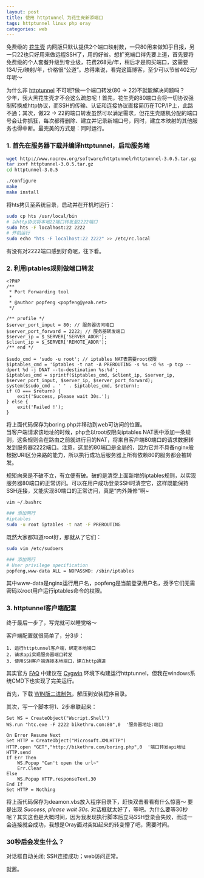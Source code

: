 ```yaml
---
layout: post
title: 使用 httptunnel 为花生壳新添端口
tags: httptunnel linux php oray
categories: web
---
```


免费级的 [花生壳][1] 内网版只默认提供2个端口映射数，一只80用来做知乎日报，另一只22也只好用来做远程SSH了，用的好省。想扩充端口得先要上道，首先要将免费级的个人套餐升级到专业级，花费268元/年，稍后才是购买端口，这需要134/元/映射/年，价格很“公道”。总得来说，看完这篇博客，至少可以节省402元/年呢～

<!--more-->

为什么非 [httptunnel][2] 不可呢?做一个端口转发(80 -> 22)不就能解决问题吗？  
少年，我大黑花生壳才不会这么疏忽呢！首先，花生壳的80端口会将一切协议强制转换成http协议，而SSH的传输、认证和连接协议直接简历在TCP/IP上，此路不通；其次，做22 -> 22的端口转发虽然可以满足需求，但花生壳随机分配的端口号会让你抓狂，每次都得删除、建立并记录新端口号，同时，建立本映射的其他服务也得中断。最完美的方式是：同时运行。

### 1. 首先在服务器下载并编译httptunnel，启动服务端
```sh
wget http://www.nocrew.org/software/httptunnel/httptunnel-3.0.5.tar.gz
tar zxvf httptunnel-3.0.5.tar.gz
cd httptunnel-3.0.5

./configure
make
make install
```
将hts拷贝至系统目录，启动并在开机时运行：  

```sh
sudo cp hts /usr/local/bin
# 以http协议将本地22端口转发至2222端口
sudo hts -F localhost:22 2222
# 开机运行
sudo echo "hts -F localhost:22 2222" >> /etc/rc.local
```
有没有对2222端口感到好奇呢，往下看。

### 2. 利用iptables规则做端口转发
```php5
<?PHP
/**
 * Port Forwarding tool
 *
 * @author popfeng <popfeng@yeah.net>
 */

/** profile */
$server_port_input = 80; // 服务器访问端口
$server_port_forward = 2222; // 服务器转发端口
$server_ip = $_SERVER['SERVER_ADDR'];
$client_ip = $_SERVER['REMOTE_ADDR'];
/** end */

$sudo_cmd = 'sudo -u root'; // iptables NAT表需要root权限
$iptables_cmd = 'iptables -t nat -A PREROUTING -s %s -d %s -p tcp --dport %d -j DNAT --to-destination %s:%d';
$iptables_cmd = sprintf($iptables_cmd, $client_ip, $server_ip, $server_port_input, $server_ip, $server_port_forward);
system($sudo_cmd . ' ' . $iptables_cmd, $return);
if (0 === $return) {
    exit('Success, please wait 30s.');
} else {
    exit('Failed !');
}
```
将上面代码保存为boring.php并移动到web可访问的位置。  
当客户端请求该地址的时候，php会以root权限向iptables NAT表中添加一条规则，这条规则会在路由之前就进行目的NAT，将来自客户端80端口的请求数据转发到服务器2222端口。注意，这里的80端口是全局的，因为它并不具备nginx般根据URI区分来路的能力，所以执行成功后服务器上所有依赖80的服务都会被转发。  

规矩向来是不破不立，有立便有破。破的是清空上面新增的iptables规则，以实现服务器80端口的正常访问。可以在用户成功登录SSH时清空它，这样既能保持SSH连接，又能实现80端口的正常访问，真是“内外兼修”啊~

```sh
vim ~/.bashrc

### 添加两行
#iptables
sudo -u root iptables -t nat -F PREROUTING
```

既然大家都知道root好，那就从了它们：

```sh
sudo vim /etc/sudoers

### 添加两行
# User privilege specification
popfeng,www-data ALL = NOPASSWD: /sbin/iptables
```
其中www-data是nginx运行用户名，popfeng是当前登录用户名，授予它们无需密码以root用户运行iptables命令的权限。  

### 3. httptunnel客户端配置
终于最后一步了，写完就可以睡觉咯～  

客户端配置就很简单了，分3步：  

    1. 运行httptunnel客户端，绑定本地端口
    2. 请求api实现服务器端口转发 
    3. 使用SSH客户端连接本地端口，建立http通道

其实官方 [FAQ][3] 中建议在 [Cygwin][4] 环境下构建运行httptunnel，但我在windows系统CMD下也实现了完美运行。  

首先，下载 [WIN版二进制包][5]，解压到安装程序目录。  

其次，写一个脚本将1、2步串联起来：

```vb.net
Set WS = CreateObject("Wscript.Shell")
WS.run "htc.exe -F 2222 bikethru.com:80",0  '服务器地址:端口

On Error Resume Next
Set HTTP = CreateObject("Microsoft.XMLHTTP")
HTTP.open "GET","http://bikethru.com/boring.php",0  '端口转发api地址
HTTP.send
If Err Then
    WS.Popup "Can't open the url~"
    Err.Clear
Else
    WS.Popup HTTP.responseText,30
End If
Set HTTP = Nothing
```
将上面代码保存为deamon.vbs放入程序目录下，赶快双击看看有什么惊喜～  要是出现 *Success, please wait 30s.* 对话框就太好了，等吧。为什么要等30秒呢？其实这也是大概时间，因为我发现执行脚本后立马SSH登录会失败，而过一会连接就会成功，我想是Oray面对突如起来的转变懵了吧，需要时间。  

### 30秒后会发生什么？

对话框自动关闭; SSH连接成功；web访问正常。

就酱。

[1]: http://hsk.oray.com/price/#lan
[2]: http://www.nocrew.org/software/httptunnel/
[3]: http://www.nocrew.org/software/httptunnel/faq.html
[4]: http://sourceware.cygnus.com/cygwin/
[5]: http://www.neophob.com/files/httptunnel-3.3w32r2.zip
